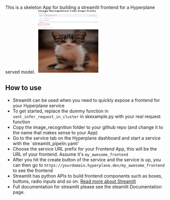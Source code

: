 This is a skeleton App for building a streamlit frontend for a Hyperplane served model. 
<img src="sample_frontend.png" data-canonical-src="sample_frontend.png" width="200" height="200" />

## How to use
- Streamlit can be used when you need to quickly expose a frontend for your Hyperplane service
- To get started, replace the dummy function in `sent_infer_request_in_cluster` in skexample.py with your real request function 
- Copy the image_recognition folder to your github repo (and change it to the name that makes sense to your App) 
- Go to the service tab on the Hyperplane dashboard and start a service with the `streamlit_pipelin.yaml' 
- Choose the service URL prefix for your Frontend App, this will be the URL of your frontend. Assume it's `my_awesome_frontend`
- After you hit the create button of the service and the service is up, you can then go to  `https://yourdomain.hyperplane.dev/my_awesome_frontend` to see the frontend 
- Streamlit has python APIs to build frontend components such as boxes, buttons, radio inputs and so on. [Read more about Streamlit](https://docs.streamlit.io/)
- Full documentation for streamlit please see the steamlit Documentation page. 
